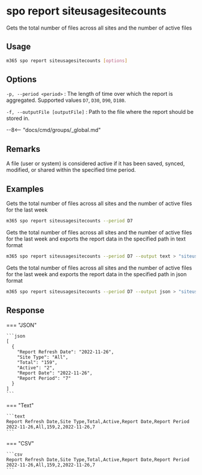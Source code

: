 # spo report siteusagesitecounts

Gets the total number of files across all sites and the number of active files

## Usage

```sh
m365 spo report siteusagesitecounts [options]
```

## Options

`-p, --period <period>`
: The length of time over which the report is aggregated. Supported values `D7`, `D30`, `D90`, `D180`.

`-f, --outputFile [outputFile]`
: Path to the file where the report should be stored in.

--8<-- "docs/cmd/groups/_global.md"

## Remarks

A file (user or system) is considered active if it has been saved, synced, modified, or shared within the specified time period.

## Examples

Gets the total number of files across all sites and the number of active files for the last week

```sh
m365 spo report siteusagesitecounts --period D7
```

Gets the total number of files across all sites and the number of active files for the last week and exports the report data in the specified path in text format

```sh
m365 spo report siteusagesitecounts --period D7 --output text > "siteusagesitecounts.txt"
```

Gets the total number of files across all sites and the number of active files for the last week and exports the report data in the specified path in json format

```sh
m365 spo report siteusagesitecounts --period D7 --output json > "siteusagesitecounts.json"
```

## Response

=== "JSON"

    ```json
    [
      {
        "Report Refresh Date": "2022-11-26",
        "Site Type": "All",
        "Total": "159",
        "Active": "2",
        "Report Date": "2022-11-26",
        "Report Period": "7"
      }
    ]
    ```

=== "Text"

    ```text
    Report Refresh Date,Site Type,Total,Active,Report Date,Report Period
    2022-11-26,All,159,2,2022-11-26,7
    ```

=== "CSV"

    ```csv
    Report Refresh Date,Site Type,Total,Active,Report Date,Report Period
    2022-11-26,All,159,2,2022-11-26,7
    ```

